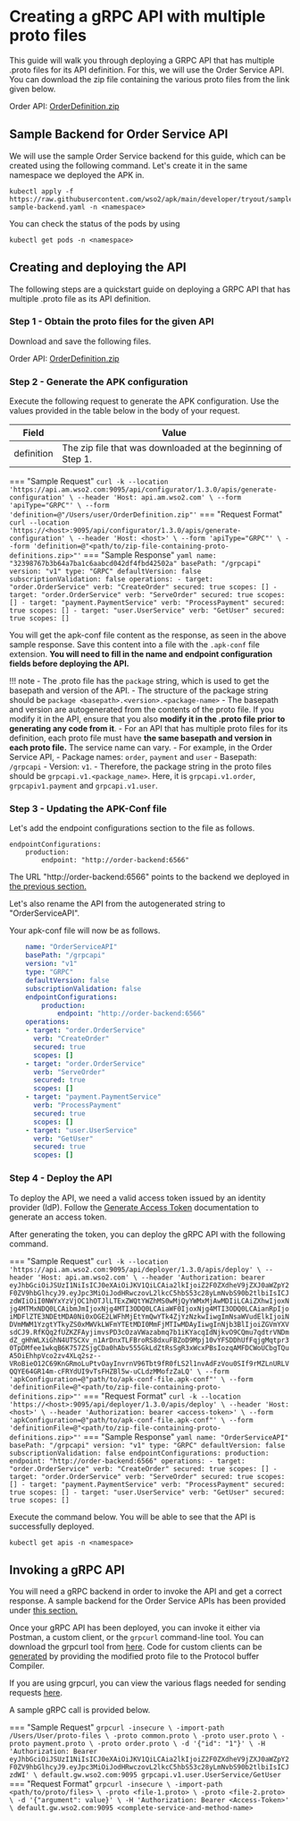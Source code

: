 # Creating a gRPC API with multiple proto files

This guide will walk you through deploying a GRPC API that has multiple .proto files for its API definition. For this, we will use the Order Service API. You can download the zip file containing the various proto files from the link given below.

Order API: [OrderDefinition.zip](../../../assets/files/get-started/OrderDefinition.zip)

## Sample Backend for Order Service API

We will use the sample Order Service backend for this guide, which can be created using the following command. Let's create it in the same namespace we deployed the APK in.

```
kubectl apply -f https://raw.githubusercontent.com/wso2/apk/main/developer/tryout/samples/order-sample-backend.yaml -n <namespace>
```

You can check the status of the pods by using 
```
kubectl get pods -n <namespace>
```

## Creating and deploying the API

The following steps are a quickstart guide on deploying a GRPC API that has multiple .proto file as its API definition. 

### Step 1 - Obtain the proto files for the given API

Download and save the following files.

Order API: [OrderDefinition.zip](../../../assets/files/get-started/OrderDefinition.zip)

### Step 2 - Generate the APK configuration

Execute the following request to generate the APK configuration. Use the values provided in the table below in the body of your request. 

| Field      | Value                                                        |
| ---------- | ------------------------------------------------------------ |
| definition | The zip file that was downloaded at the beginning of Step 1. |

=== "Sample Request"
    ```
    curl -k --location 'https://api.am.wso2.com:9095/api/configurator/1.3.0/apis/generate-configuration' \
    --header 'Host: api.am.wso2.com' \
    --form 'apiType="GRPC"' \
    --form 'definition=@"/Users/user/OrderDefinition.zip"'
    ```
=== "Request Format"
    ```
    curl --location 'https://<host>:9095/api/configurator/1.3.0/apis/generate-configuration' \
    --header 'Host: <host>' \
    --form 'apiType="GRPC"' \
    --form 'definition=@"<path/to/zip-file-containing-proto-definitions.zip>"'
    ```
=== "Sample Response"
    ```yaml
    name: "32398767b3b64a7ba1c6aabcd042df4fbd42502a"
    basePath: "/grpcapi"
    version: "v1"
    type: "GRPC"
    defaultVersion: false
    subscriptionValidation: false
    operations:
    - target: "order.OrderService"
      verb: "CreateOrder"
      secured: true
      scopes: []
    - target: "order.OrderService"
      verb: "ServeOrder"
      secured: true
      scopes: []
    - target: "payment.PaymentService"
      verb: "ProcessPayment"
      secured: true
      scopes: []
    - target: "user.UserService"
      verb: "GetUser"
      secured: true
      scopes: []
    ```

You will get the apk-conf file content as the response, as seen in the above sample response. Save this content into a file with the `.apk-conf` file extension. **You will need to fill in the name and endpoint configuration fields before deploying the API.**

!!! note
    - The .proto file has the `package` string, which is used to get the basepath and version of the API.
    - The structure of the package string should be `package <basepath>.<version>.<package-name>`
    - The basepath and version are autogenerated from the contents of the proto file. If you modify it in the API, ensure that you also **modify it in the .proto file prior to generating any code from it**. 
    - For an API that has multiple proto files for its definition, each proto file must have **the same basepath and version in each proto file.** The service name can vary.
    - For example, in the Order Service API,
        - Package names: `order`, `payment` and `user` 
        - Basepath: `/grpcapi`
        - Version: `v1`. 
        - Therefore, the package string in the proto files should be `grpcapi.v1.<package_name>`. Here, it is `grpcapi.v1.order`, `grpcapiv1.payment` and `grpcapi.v1.user`.

### Step 3 - Updating the APK-Conf file

Let's add the endpoint configurations section to the file as follows.

```
endpointConfigurations:
    production:
        endpoint: "http://order-backend:6566"
```

The URL "http://order-backend:6566" points to the backend we deployed in [the previous section.](#sample-backend-for-order-service-api)

Let's also rename the API from the autogenerated string to "OrderServiceAPI".

Your apk-conf file will now be as follows.
```yaml
    name: "OrderServiceAPI"
    basePath: "/grpcapi"
    version: "v1"
    type: "GRPC"
    defaultVersion: false
    subscriptionValidation: false
    endpointConfigurations:
        production:
            endpoint: "http://order-backend:6566"
    operations:
    - target: "order.OrderService"
      verb: "CreateOrder"
      secured: true
      scopes: []
    - target: "order.OrderService"
      verb: "ServeOrder"
      secured: true
      scopes: []
    - target: "payment.PaymentService"
      verb: "ProcessPayment"
      secured: true
      scopes: []
    - target: "user.UserService"
      verb: "GetUser"
      secured: true
      scopes: []
```

### Step 4 - Deploy the API

To deploy the API, we need a valid access token issued by an identity provider (IdP). Follow the <a href="../../../../develop-and-deploy-api/security/generate-access-token" target="_blank">Generate Access Token</a> documentation to generate an access token.

After generating the token, you can deploy the gRPC API with the following command.

=== "Sample Request"
    ```
    curl -k --location 'https://api.am.wso2.com:9095/api/deployer/1.3.0/apis/deploy' \
    --header 'Host: api.am.wso2.com' \
    --header 'Authorization: bearer eyJhbGciOiJSUzI1NiIsICJ0eXAiOiJKV1QiLCAia2lkIjoiZ2F0ZXdheV9jZXJ0aWZpY2F0ZV9hbGlhcyJ9.eyJpc3MiOiJodHRwczovL2lkcC5hbS53c28yLmNvbS90b2tlbiIsICJzdWIiOiI0NWYxYzVjOC1hOTJlLTExZWQtYWZhMS0wMjQyYWMxMjAwMDIiLCAiZXhwIjoxNjg4MTMxNDQ0LCAibmJmIjoxNjg4MTI3ODQ0LCAiaWF0IjoxNjg4MTI3ODQ0LCAianRpIjoiMDFlZTE3NDEtMDA0Ni0xOGE2LWFhMjEtYmQwYTk4ZjYzNzkwIiwgImNsaWVudElkIjoiNDVmMWM1YzgtYTkyZS0xMWVkLWFmYTEtMDI0MmFjMTIwMDAyIiwgInNjb3BlIjoiZGVmYXVsdCJ9.RfKQq2fUZKZFAyjimvsPD3cOzaVWazabmq7b1iKYacqIdNjkvO9CQmu7qdtrVNDmdZ_gHhWLXiGhN4UTSCXv_n1ArDnxTLFBroRS8dxuFBZoD9Mpj10vYFSDDhUfFqjgMqtpr30TpDMfee1wkqB6K757ZSjgCDa0hAbv555GkLdZtRsSgR3xWcxPBsIozqAMFDCWoUCbgTQuA5OiEhhpVco2zv4XLq2sz--VRoBieO12C69KnGRmoLuPtvOayInvrnV96Tbt9fR0fLS2l1nvAdFzVou0SIf9rMZLnURLVQQYE64GR14m-cFRYdUI9vTsFHZBl5w-uCLdzMMofzZaLQ' \
    --form 'apkConfiguration=@"path/to/apk-conf-file.apk-conf"' \
    --form 'definitionFile=@"<path/to/zip-file-containing-proto-definitions.zip>"'
    ```
=== "Request Format"
    ```
    curl -k --location 'https://<host>:9095/api/deployer/1.3.0/apis/deploy' \
    --header 'Host: <host>' \
    --header 'Authorization: bearer <access-token>' \
    --form 'apkConfiguration=@"path/to/apk-conf-file.apk-conf"' \
    --form 'definitionFile=@"<path/to/zip-file-containing-proto-definitions.zip>"'
    ```
=== "Sample Response"
    ```yaml
    name: "OrderServiceAPI"
    basePath: "/grpcapi"
    version: "v1"
    type: "GRPC"
    defaultVersion: false
    subscriptionValidation: false
    endpointConfigurations:
        production:
            endpoint: "http://order-backend:6566"
    operations:
    - target: "order.OrderService"
      verb: "CreateOrder"
      secured: true
      scopes: []
    - target: "order.OrderService"
      verb: "ServeOrder"
      secured: true
      scopes: []
    - target: "payment.PaymentService"
      verb: "ProcessPayment"
      secured: true
      scopes: []
    - target: "user.UserService"
      verb: "GetUser"
      secured: true
      scopes: []
    ```

Execute the command below. You will be able to see that the API is successfully deployed.
```
kubectl get apis -n <namespace>
```

## Invoking a gRPC API

You will need a gRPC backend in order to invoke the API and get a correct response. A sample backend for the Order Service APIs has been provided under [this section.](#sample-backend-for-order-service-api)

Once your gRPC API has been deployed, you can invoke it either via Postman, a custom client, or the `grpcurl` command-line tool. You can download the grpcurl tool from <a href="https://github.com/fullstorydev/grpcurl" target="_blank">here</a>. Code for custom clients can be <a href="https://grpc.io/docs/" target="_blank">generated</a> by providing the modified proto file to the Protocol buffer Compiler.

If you are using grpcurl, you can view the various flags needed for sending requests <a href="https://github.com/fullstorydev/grpcurl" target="_blank">here</a>.

A sample gRPC call is provided below.

=== "Sample Request"
    ```
    grpcurl -insecure \
    -import-path /Users/User/proto-files \
    -proto common.proto \
    -proto user.proto \
    -proto payment.proto \
    -proto order.proto \
    -d '{"id": "1"}' \
    -H 'Authorization: Bearer eyJhbGciOiJSUzI1NiIsICJ0eXAiOiJKV1QiLCAia2lkIjoiZ2F0ZXdheV9jZXJ0aWZpY2F0ZV9hbGlhcyJ9.eyJpc3MiOiJodHRwczovL2lkcC5hbS53c28yLmNvbS90b2tlbiIsICJzdWI' \
    default.gw.wso2.com:9095 grpcapi.v1.user.UserService/GetUser
    ```
=== "Request Format"
    ```
    grpcurl -insecure \
    -import-path <path/to/proto/files> \
    -proto <file-1.proto> \
    -proto <file-2.proto> \
    -d '{"argument": value}' \
    -H 'Authorization: Bearer <Access-Token>' \
    default.gw.wso2.com:9095 <complete-service-and-method-name>
    ```